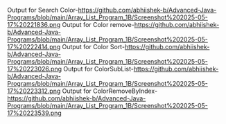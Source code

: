 Output for Search Color-https://github.com/abhiishek-b/Advanced-Java-Programs/blob/main/Array_List_Program_1B/Screenshot%202025-05-17%20221836.png
Output for Color remove-https://github.com/abhiishek-b/Advanced-Java-Programs/blob/main/Array_List_Program_1B/Screenshot%202025-05-17%20222414.png
Output for Color Sort-https://github.com/abhiishek-b/Advanced-Java-Programs/blob/main/Array_List_Program_1B/Screenshot%202025-05-17%20223026.png
Output for ColorSubList-https://github.com/abhiishek-b/Advanced-Java-Programs/blob/main/Array_List_Program_1B/Screenshot%202025-05-17%20223312.png
Output for ColorRemoveByIndex-https://github.com/abhiishek-b/Advanced-Java-Programs/blob/main/Array_List_Program_1B/Screenshot%202025-05-17%20223539.png

